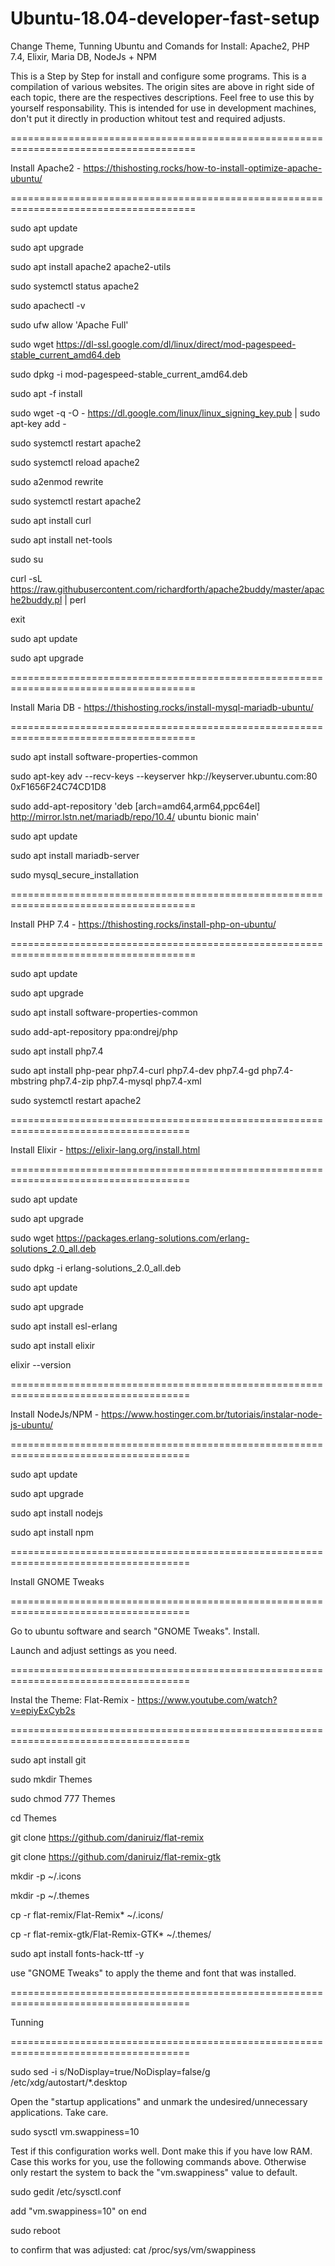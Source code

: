 # Ubuntu-18.04-developer-fast-setup
Change Theme, Tunning Ubuntu and Comands for Install: Apache2, PHP 7.4, Elixir, Maria DB, NodeJs + NPM

This is a Step by Step for install and configure some programs. This is a compilation 
of various websites. The origin sites are above in right side
of each topic, there are the respectives descriptions.
Feel free to use this by yourself responsability. This is intended for use in development
machines, don't put it directly in production whitout test and required adjusts.


======================================================================================

 Install Apache2 - https://thishosting.rocks/how-to-install-optimize-apache-ubuntu/

======================================================================================

sudo apt update

sudo apt upgrade

sudo apt install apache2 apache2-utils

sudo systemctl status apache2

sudo apachectl -v

sudo ufw allow 'Apache Full'

sudo wget https://dl-ssl.google.com/dl/linux/direct/mod-pagespeed-stable_current_amd64.deb

sudo dpkg -i mod-pagespeed-stable_current_amd64.deb 

sudo apt -f install

sudo wget -q -O - https://dl.google.com/linux/linux_signing_key.pub | sudo apt-key add -

sudo systemctl restart apache2

sudo systemctl reload apache2

sudo a2enmod rewrite

sudo systemctl restart apache2

sudo apt install curl

sudo apt install net-tools

sudo su

curl -sL https://raw.githubusercontent.com/richardforth/apache2buddy/master/apache2buddy.pl | perl

exit

sudo apt update

sudo apt upgrade


======================================================================================

 Install Maria DB - https://thishosting.rocks/install-mysql-mariadb-ubuntu/

======================================================================================

sudo apt install software-properties-common

sudo apt-key adv --recv-keys --keyserver hkp://keyserver.ubuntu.com:80 0xF1656F24C74CD1D8

sudo add-apt-repository 'deb [arch=amd64,arm64,ppc64el] http://mirror.lstn.net/mariadb/repo/10.4/
ubuntu bionic main'

sudo apt update

sudo apt install mariadb-server

sudo mysql_secure_installation


======================================================================================

 Install PHP 7.4 - https://thishosting.rocks/install-php-on-ubuntu/

======================================================================================

sudo apt update

sudo apt upgrade

sudo apt install software-properties-common

sudo add-apt-repository ppa:ondrej/php

sudo apt install php7.4

sudo apt install php-pear php7.4-curl php7.4-dev php7.4-gd php7.4-mbstring php7.4-zip php7.4-mysql php7.4-xml

sudo systemctl restart apache2


=====================================================================================

 Install Elixir - https://elixir-lang.org/install.html

=====================================================================================

sudo apt update

sudo apt upgrade

sudo wget https://packages.erlang-solutions.com/erlang-solutions_2.0_all.deb

sudo dpkg -i erlang-solutions_2.0_all.deb

sudo apt update

sudo apt upgrade

sudo apt install esl-erlang

sudo apt install elixir

elixir --version


=====================================================================================

 Install NodeJs/NPM - https://www.hostinger.com.br/tutoriais/instalar-node-js-ubuntu/

=====================================================================================

sudo apt update

sudo apt upgrade

sudo apt install nodejs

sudo apt install npm


=====================================================================================

 Install GNOME Tweaks

=====================================================================================

Go to ubuntu software and search "GNOME Tweaks". Install.

Launch and adjust settings as you need.


=====================================================================================

 Instal the Theme: Flat-Remix - https://www.youtube.com/watch?v=epiyExCyb2s

=====================================================================================

sudo apt install git

sudo mkdir Themes

sudo chmod 777 Themes

cd Themes

git clone https://github.com/daniruiz/flat-remix

git clone https://github.com/daniruiz/flat-remix-gtk

mkdir -p ~/.icons

mkdir -p ~/.themes

cp -r flat-remix/Flat-Remix* ~/.icons/

cp -r flat-remix-gtk/Flat-Remix-GTK* ~/.themes/

sudo apt install fonts-hack-ttf -y

use "GNOME Tweaks" to apply the theme and font that was installed. 


=====================================================================================

 Tunning

=====================================================================================

sudo sed -i s/NoDisplay=true/NoDisplay=false/g /etc/xdg/autostart/*.desktop

  Open the "startup applications" and unmark the undesired/unnecessary applications. 
  Take care.

sudo sysctl vm.swappiness=10

  Test if this configuration works well. Dont make this if you have low RAM.
  Case this works for you, use the following commands above. Otherwise only 
  restart the system to back the "vm.swappiness" value to default.

  sudo gedit /etc/sysctl.conf

  add "vm.swappiness=10" on end

  sudo reboot

  to confirm that was adjusted: cat /proc/sys/vm/swappiness
  
  
